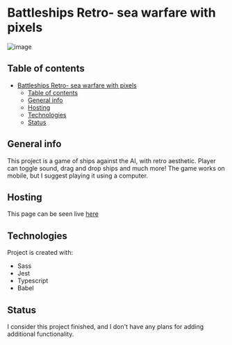 # Battleships Retro- sea warfare with pixels

![image](https://user-images.githubusercontent.com/51713265/119718060-6b894800-be67-11eb-8bee-b1702cc8a36d.png)

## Table of contents

- [Battleships Retro- sea warfare with pixels](#battleships-retro--sea-warfare-with-pixels)
  - [Table of contents](#table-of-contents)
  - [General info](#general-info)
  - [Hosting](#hosting)
  - [Technologies](#technologies)
  - [Status](#status)

## General info

This project is a game of ships against the AI, with retro aesthetic. Player can toggle sound, drag and drop ships and much more! The game works on mobile, but I suggest playing it using a computer.

## Hosting

This page can be seen live [here](https://battleships-94025.web.app)

## Technologies

Project is created with:

- Sass
- Jest
- Typescript
- Babel

## Status

I consider this project finished, and I don't have any plans for adding additional functionality.
